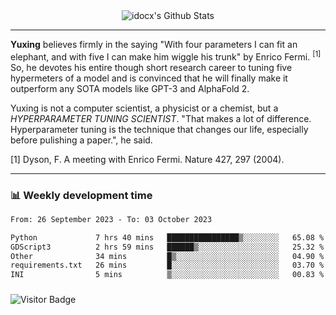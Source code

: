 <div align="center">
    <img align="center" src="https://github-readme-stats.vercel.app/api?username=idocx&show_icons=true&count_private=true&hide_border=true" alt="idocx's Github Stats"></img>
</div>

---

**Yuxing** believes firmly in the saying "With four parameters I can fit an elephant, and with five I can make him wiggle his trunk" by Enrico Fermi. <sup>[1]</sup> So, he devotes his entire though short research career to tuning five hypermeters of a model and is convinced that he will finally make it outperform any SOTA models like GPT-3 and AlphaFold 2.

Yuxing is not a computer scientist, a physicist or a chemist, but a *HYPERPARAMETER TUNING SCIENTIST*. "That makes a lot of difference. Hyperparameter tuning is the technique that changes our life, especially before pulishing a paper.", he said.

[1] Dyson, F. A meeting with Enrico Fermi. Nature 427, 297 (2004).


---

### 📊 Weekly development time
<!--START_SECTION:waka-->

```txt
From: 26 September 2023 - To: 03 October 2023

Python             7 hrs 40 mins   ████████████████▒░░░░░░░░   65.08 %
GDScript3          2 hrs 59 mins   ██████▒░░░░░░░░░░░░░░░░░░   25.32 %
Other              34 mins         █▒░░░░░░░░░░░░░░░░░░░░░░░   04.90 %
requirements.txt   26 mins         █░░░░░░░░░░░░░░░░░░░░░░░░   03.70 %
INI                5 mins          ▒░░░░░░░░░░░░░░░░░░░░░░░░   00.83 %
```

<!--END_SECTION:waka-->

### 

![Visitor Badge](https://visitor-badge.laobi.icu/badge?page_id=idocx.idocx)